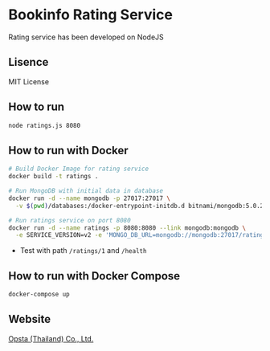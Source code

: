 # Bookinfo Rating Service

Rating service has been developed on NodeJS

## Lisence

MIT License

## How to run

```bash
node ratings.js 8080
```
## How to run with Docker

```bash
# Build Docker Image for rating service
docker build -t ratings .

# Run MongoDB with initial data in database
docker run -d --name mongodb -p 27017:27017 \
  -v $(pwd)/databases:/docker-entrypoint-initdb.d bitnami/mongodb:5.0.2-debian-10-r2

# Run ratings service on port 8080
docker run -d --name ratings -p 8080:8080 --link mongodb:mongodb \
  -e SERVICE_VERSION=v2 -e 'MONGO_DB_URL=mongodb://mongodb:27017/ratings' ratings
```

* Test with path `/ratings/1` and `/health`

## How to run with Docker Compose

```bash
docker-compose up
```

## Website

[Opsta (Thailand) Co., Ltd.](https://www.opsta.co.th)
